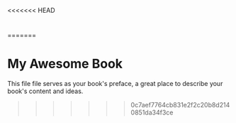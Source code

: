 <<<<<<< HEAD
# 



=======
# My Awesome Book

This file file serves as your book's preface, a great place to describe your book's content and ideas.
>>>>>>> 0c7aef7764cb831e2f2c20b8d2140851da34f3ce
